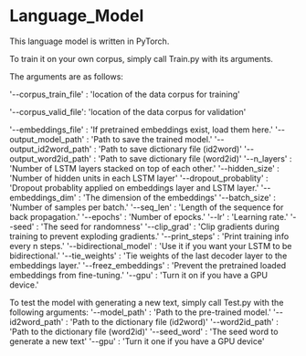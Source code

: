 # Language_Model
This language model is written in PyTorch.

To train it on your own corpus, simply call Train.py with its arguments.

The arguments are as follows:

'--corpus_train_file' : 'location of the data corpus for training'

'--corpus_valid_file': 'location of the data corpus for validation'

'--embeddings_file' : 'If pretrained embeddings exist, load them here.'
'--output_model_path' : 'Path to save the trained model.'
'--output_id2word_path' : 'Path to save dictionary file (id2word)'
'--output_word2id_path' : 'Path to save dictionary file (word2id)'
'--n_layers' : 'Number of LSTM layers stacked on top of each other.'
'--hidden_size' : 'Number of hidden units in each LSTM layer'
'--dropout_probablity' : 'Dropout probablity applied on embeddings layer and LSTM layer.'
'--embeddings_dim' : 'The dimension of the embeddings'
'--batch_size' : 'Number of samples per batch.'
'--seq_len' : 'Length of the sequence for back propagation.'
'--epochs' : 'Number of epocks.'
'--lr' : 'Learning rate.'
'--seed' : 'The seed for randomness'
'--clip_grad' : 'Clip gradients during training to prevent exploding gradients.'
'--print_steps' : 'Print training info every n steps.'
'--bidirectional_model' : 'Use it if you want your LSTM to be bidirectional.'
'--tie_weights' : 'Tie weights of the last decoder layer to the embeddings layer.'
'--freez_embeddings' : 'Prevent the pretrained loaded embeddings from fine-tuning.'
'--gpu' : 'Turn it on if you have a GPU device.'


To test the model with generating a new text, simply call Test.py with the following arguments:
'--model_path' : 'Path to the pre-trained model.'
'--id2word_path' : 'Path to the dictionary file (id2word)'
'--word2id_path' : 'Path to the dictionary file (word2id)'
'--seed_word' : 'The seed word to generate a new text'
'--gpu' : 'Turn it one if you have a GPU device'
